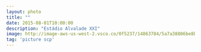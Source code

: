 ```yaml
---
layout: photo
title: ""
date: 2015-08-01T10:00:00
description: "Estádio Alvalade XXI"
image: http://image-aws-us-west-2.vsco.co/0f5237/14863784/5a7a38806be8ba24e7000001/vsco5a7a388bb467e.jpg
tag: 'picture scp'
---
```



